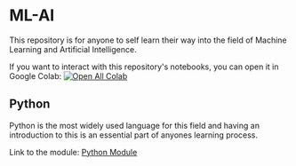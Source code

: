 # ML-AI
This repository is for anyone to self learn their way into the field of Machine Learning and Artificial Intelligence.

If you want to interact with this repository's notebooks, you can open it in Google Colab: [![Open All Colab](https://colab.research.google.com/assets/colab-badge.svg)](https://colab.research.google.com/github/aryanpandey/ML-AI)

## Python
Python is the most widely used language for this field and having an introduction to this is an essential part of anyones learning process.

Link to the module: [Python Module](Python/)
